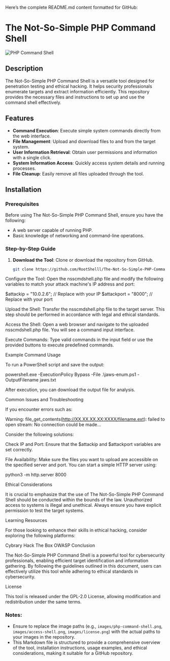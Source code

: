 Here’s the complete README.md content formatted for GitHub:

# The Not-So-Simple PHP Command Shell

![PHP Command Shell](https://r00t-shell.com/wp-content/uploads/2025/02/nsscmdshell.png)

## Description

The Not-So-Simple PHP Command Shell is a versatile tool designed for penetration testing and ethical hacking. It helps security professionals enumerate targets and extract information efficiently. This repository provides the necessary files and instructions to set up and use the command shell effectively.

## Features

- **Command Execution**: Execute simple system commands directly from the web interface.
- **File Management**: Upload and download files to and from the target system.
- **User Information Retrieval**: Obtain user permissions and information with a single click.
- **System Information Access**: Quickly access system details and running processes.
- **File Cleanup**: Easily remove all files uploaded through the tool.

## Installation

### Prerequisites

Before using The Not-So-Simple PHP Command Shell, ensure you have the following:

- A web server capable of running PHP.
- Basic knowledge of networking and command-line operations.

### Step-by-Step Guide

1. **Download the Tool**: Clone or download the repository from GitHub.

   ```bash
   git clone https://github.com/RootShelll/The-Not-So-Simple-PHP-Command-Shell-A-Comprehensive-Guide.git


Configure the Tool: Open the nsscmdshell.php file and modify the following variables to match your attack machine's IP address and port:

$attackip = "10.0.2.6"; // Replace with your IP
$attackport = "8000";   // Replace with your port


Upload the Shell: Transfer the nsscmdshell.php file to the target server. This step should be performed in accordance with legal and ethical standards.

Access the Shell: Open a web browser and navigate to the uploaded nsscmdshell.php file. You will see a command input interface.

Execute Commands: Type valid commands in the input field or use the provided buttons to execute predefined commands.

Example Command Usage

To run a PowerShell script and save the output:

powershell.exe -ExecutionPolicy Bypass -File .\jaws-enum.ps1 -OutputFilename jaws.txt


After execution, you can download the output file for analysis.

Common Issues and Troubleshooting

If you encounter errors such as:

Warning: file_get_contents(http://XX.XX.XX.XX:XXXX/filename.ext): failed to open stream: No connection could be made...


Consider the following solutions:

Check IP and Port: Ensure that the $attackip and $attackport variables are set correctly.

File Availability: Make sure the files you want to upload are accessible on the specified server and port. You can start a simple HTTP server using:

python3 -m http.server 8000

Ethical Considerations

It is crucial to emphasize that the use of The Not-So-Simple PHP Command Shell should be conducted within the bounds of the law. Unauthorized access to systems is illegal and unethical. Always ensure you have explicit permission to test the target systems.

Learning Resources

For those looking to enhance their skills in ethical hacking, consider exploring the following platforms:

Cybrary
Hack The Box
OWASP
Conclusion

The Not-So-Simple PHP Command Shell is a powerful tool for cybersecurity professionals, enabling efficient target identification and information gathering. By following the guidelines outlined in this document, users can effectively utilize this tool while adhering to ethical standards in cybersecurity.

License

This tool is released under the GPL-2.0 License, allowing modification and redistribution under the same terms.


### Notes:
- Ensure to replace the image paths (e.g., `images/php-command-shell.png`, `images/access-shell.png`, `images/license.png`) with the actual paths to your images in the repository.
- This Markdown file is structured to provide a comprehensive overview of the tool, installation instructions, usage examples, and ethical considerations, making it suitable for a GitHub repository.
